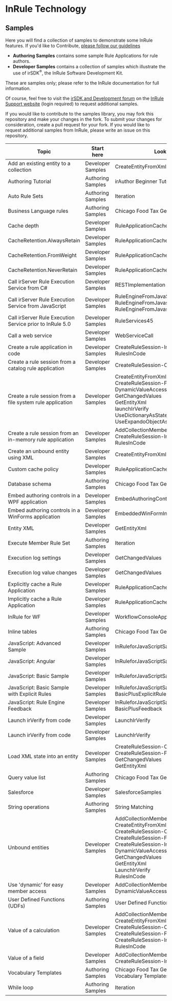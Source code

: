 # InRule Technology

## Samples

Here you will find a collection of samples to demonstrate some InRule features. If you'd like to Contribute, [please follow our guidelines](CONTRIBUTING.md)

* **Authoring Samples** contains some sample Rule Applications for rule authors.
* **Developer Samples** contains a collection of samples which illustrate the use of irSDK<sup>&reg;</sup>, the InRule Software Development Kit.

These are samples only; please refer to the InRule documentation for full information.

Of course, feel free to visit the  <a href="http://support.inrule.com/cs/forums/5.aspx">irSDK and Development forum</a> on the <a href="http://support.inrule.com">InRule Support website</a> (login required) to request additional samples.

If you would like to contribute to the samples library, you may fork this repository and make your changes in the fork. To submit your changes for consideration, create a pull request for your fork.
If you would like to request additional samples from InRule, please write an issue on this repository.

| Topic | Start here | Look here |
|-------|------------|-----------|
| Add an existing entity to a collection | Developer Samples | CreateEntityFromXml |
| Authoring Tutorial | Authoring Samples | irAuthor Beginner Tutorial |
| Auto Rule Sets | Authoring Samples | Iteration |
| Business Language rules | Authoring Samples | Chicago Food Tax Generator |
| Cache depth | Developer Samples | RuleApplicationCache |
| CacheRetention.AlwaysRetain | Developer Samples | RuleApplicationCache |
| CacheRetention.FromWeight | Developer Samples | RuleApplicationCache |
| CacheRetention.NeverRetain | Developer Samples | RuleApplicationCache |
| Call irServer Rule Execution Service from C# | Developer Samples | RESTImplementation |
| Call irServer Rule Execution Service from JavaScript | Developer Samples | RuleEngineFromJavaScriptFileSystemJson <br>RuleEngineFromJavascriptJson <br>RuleEngineFromJavascriptXml |
| Call irServer Rule Execution Service prior to InRule 5.0 | Developer Samples | RuleServices45 |
| Call a web service | Developer Samples | WebServiceCall |
| Create a rule application in code | Developer Samples | CreateRuleSession-InMemory <br>RulesInCode |
| Create a rule session from a catalog rule application | Developer Samples | CreateRuleSession-Catalog |
| Create a rule session from a file system rule application | Developer Samples | CreateEntityFromXml <br>CreateRuleSession-FileSystem <br>DynamicValueAccess <br>GetChangedValues <br>GetEntityXml <br>launchIrVerify <br>UseDictionaryAsState <br>UseExpandoObjectAsState |
| Create a rule session from an in-memory rule application | Developer Samples | AddCollectionMembers <br>CreateRuleSession-InMemory <br>RulesInCode |
| Create an unbound entity using XML | Developer Samples | CreateEntityFromXml |
| Custom cache policy | Developer Samples | RuleApplicationCache |
| Database schema | Authoring Samples | Chicago Food Tax Generator |
| Embed authoring controls in a WPF application | Developer Samples | EmbedAuthoringControl |
| Embed authoring controls in a WinForms application | Developer Samples | EmbeddedWinFormInRule |
| Entity XML | Developer Samples | GetEntityXml |
| Execute Member Rule Set | Authoring Samples | Iteration |
| Execution log settings | Developer Samples | GetChangedValues |
| Execution log value changes | Developer Samples | GetChangedValues |
| Explicitly cache a Rule Application | Developer Samples | RuleApplicationCache |
| Implicitly cache a Rule Application | Developer Samples | RuleApplicationCache |
| InRule for WF | Developer Samples | WorkflowConsoleApplication |
| Inline tables | Authoring Samples | Chicago Food Tax Generator |
| JavaScript: Advanced Sample | Developer Samples | InRuleforJavaScriptSamples\04 NodeJS |
| JavaScript: Angular | Developer Samples | InRuleforJavaScriptSamples\03 Angular |
| JavaScript: Basic Sample | Developer Samples | InRuleforJavaScriptSamples\01 Basic |
| JavaScript: Basic Sample with Explicit Rules | Developer Samples | InRuleforJavaScriptSamples\05 BasicPlusExplicitRules |
| JavaScript: Rule Engine Feedback | Developer Samples | InRuleforJavaScriptSamples\02 BasicPlusFeedback |
| Launch irVerify from code | Developer Samples | LaunchIrVerify |
| Launch irVerify from code | Developer Samples | LaunchIrVerify |
| Load XML state into an entity | Developer Samples | CreateRuleSession-Catalog <br>CreateRuleSession-FileSystem <br>GetChangedValues <br>GetEntityXml |
| Query value list | Authoring Samples | Chicago Food Tax Generator |
| Salesforce | Developer Samples | SalesforceSamples |
| String operations | Authoring Samples | String Matching |
| Unbound entities | Developer Samples | AddCollectionMembers <br>CreateEntityFromXml <br>CreateRuleSession-Catalog <br>CreateRuleSession-FileSystem <br>CreateRuleSession-InMemory <br>DynamicValueAccess <br>GetChangedValues <br>GetEntityXml <br>LaunchIrVerify <br>RulesInCode |
| Use 'dynamic' for easy member access | Developer Samples | AddCollectionMembers <br>DynamicValueAccess |
| User Defined Functions (UDFs) | Authoring Samples | User Defined Functions |
| Value of a calculation | Developer Samples | AddCollectionMembers <br>CreateEntityFromXml <br>CreateRuleSession-Catalog <br>CreateRuleSession-FileSystem <br>CreateRuleSession-InMemory <br>RulesInCode |
| Value of a field | Developer Samples | AddCollectionMembers <br>CreateRuleSession-InMemory |
| Vocabulary Templates | Authoring Samples | Chicago Food Tax Generator<br>Vocabulary Templates |
| While loop | Authoring Samples | Iteration |